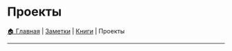 # Проекты

[🏠 Главная](https://github.com/codekote/about) |
[Заметки](https://github.com/codekote/about/blob/main/notes.md) |
[Книги](https://github.com/codekote/about/blob/main/books.md) |
Проекты

___
